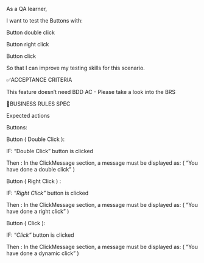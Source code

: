 As a QA learner,

I want to test the Buttons with:

Button double click

Button right click

Button click

So that I can improve my testing skills for this scenario.

✅ACCEPTANCE CRITERIA

This feature doesn’t need BDD AC - Please take a look into the BRS

🚩BUSINESS RULES SPEC

Expected actions

Buttons:

Button ( Double Click ):

IF: “Double Click” button is clicked

Then : In the ClickMessage section, a message must be displayed as: ( “You have done a double click” )

Button ( Right Click ) :

IF: “_Right Click”_ button is clicked

Then : In the ClickMessage section, a message must be displayed as: ( “You have done a right click” )

Button ( Click ):

IF: “_Click”_ button is clicked

Then : In the ClickMessage section, a message must be displayed as: ( “You have done a dynamic click” )
